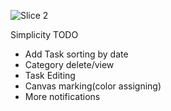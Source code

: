 ![Slice 2](https://github.com/noahf2020/Simplicity/assets/64226459/2e284150-7523-460f-8a12-b0251c5b66e7)

Simplicity TODO
- Add Task sorting by date
- Category delete/view
- Task Editing
- Canvas marking(color assigning)
- More notifications
  
